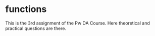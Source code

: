 # functions
This is the 3rd assignment of the Pw DA Course. Here theoretical and practical questions are there. 
